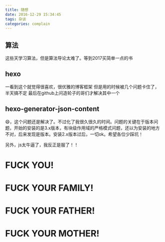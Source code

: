 ```yaml
---
title: 随想
date: 2016-12-29 15:34:45
tags: 杂谈
categories: complain
---
```


## 算法
这些天学习算法，但是算法导论太难了。等到2017买简单一点的书

## hexo
一看到这个就觉得很喜欢，很优雅的博客框架
但是用的时候被几个问题卡住了，半天搞不定
最后在github上问造轮子的哥们才解决其中一个

## hexo-generator-json-content

😄，这个问题还是解决了。不过化了我很久很久的时间。问题的关键在于版本问题，开始的安装的是3.x版本，有块级作用域的严格模式问题，还以为安装的地方不对，后来发现是版本。安装2.x版本过后，一切ok。希望各位少踩坑！

另外，js太牛逼了，我反正是服了！！

# FUCK YOU!
# FUCK YOUR FAMILY!
# FUCK YOUR FATHER!
# FUCK YOUR MOTHER!

